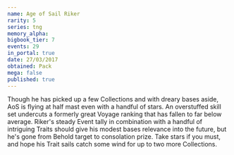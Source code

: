 ```yaml
---
name: Age of Sail Riker
rarity: 5
series: tng
memory_alpha:
bigbook_tier: 7
events: 29
in_portal: true
date: 27/03/2017
obtained: Pack
mega: false
published: true
---
```


Though he has picked up a few Collections and with dreary bases aside, AoS is flying at half mast even with a handful of stars. An overstuffed skill set undercuts a formerly great Voyage ranking that has fallen to far below average. Riker's steady Event tally in combination with a handful of intriguing Traits should give his modest bases relevance into the future, but he's gone from Behold target to consolation prize. Take stars if you must, and hope his Trait sails catch some wind for up to two more Collections.
